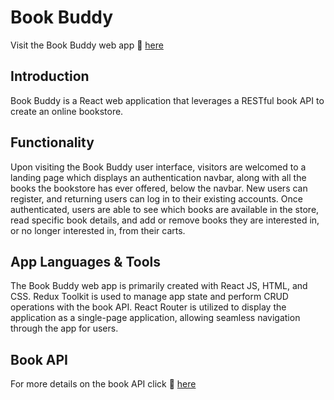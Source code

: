 # Book Buddy
Visit the Book Buddy web app 🔗 [here](https://jsjulio-bookbuddy.netlify.app/)

## Introduction
Book Buddy is a React web application that leverages a RESTful book API to create an online bookstore.

## Functionality
Upon visiting the Book Buddy user interface, visitors are welcomed to a landing page which displays an authentication navbar, along with all the books the bookstore has ever offered, below the navbar. New users can register, and returning users can log in to their existing accounts. Once authenticated, users are able to see which books are available in the store, read specific book details, and add or remove books they are interested in, or no longer interested in, from their carts.

## App Languages & Tools
The Book Buddy web app is primarily created with React JS, HTML, and CSS.
Redux Toolkit is used to manage app state and perform CRUD operations with the book API.
React Router is utilized to display the application as a single-page application, allowing seamless navigation through the app for users.

## Book API
For more details on the book API click 🔗 [here](https://fsa-book-buddy-b6e748d1380d.herokuapp.com/docs/)
